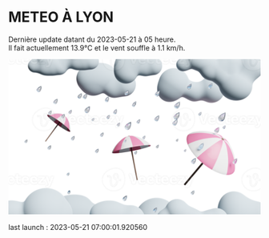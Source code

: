 # METEO À LYON

Dernière update datant du 2023-05-21 à 05 heure.  
Il fait actuellement 13.9°C et le vent souffle à 1.1 km/h.      

![](./.github/rain.png)

last launch : 2023-05-21 07:00:01.920560
